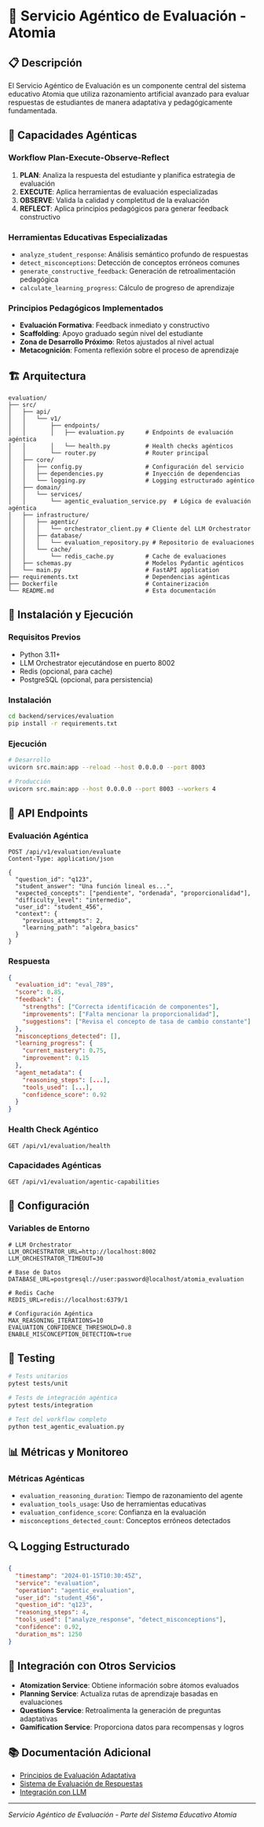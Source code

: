 # 🎯 Servicio Agéntico de Evaluación - Atomia

## 📋 Descripción

El Servicio Agéntico de Evaluación es un componente central del sistema educativo Atomia que utiliza razonamiento artificial avanzado para evaluar respuestas de estudiantes de manera adaptativa y pedagógicamente fundamentada.

## 🧠 Capacidades Agénticas

### Workflow Plan-Execute-Observe-Reflect
1. **PLAN**: Analiza la respuesta del estudiante y planifica estrategia de evaluación
2. **EXECUTE**: Aplica herramientas de evaluación especializadas
3. **OBSERVE**: Valida la calidad y completitud de la evaluación
4. **REFLECT**: Aplica principios pedagógicos para generar feedback constructivo

### Herramientas Educativas Especializadas
- `analyze_student_response`: Análisis semántico profundo de respuestas
- `detect_misconceptions`: Detección de conceptos erróneos comunes
- `generate_constructive_feedback`: Generación de retroalimentación pedagógica
- `calculate_learning_progress`: Cálculo de progreso de aprendizaje

### Principios Pedagógicos Implementados
- **Evaluación Formativa**: Feedback inmediato y constructivo
- **Scaffolding**: Apoyo graduado según nivel del estudiante
- **Zona de Desarrollo Próximo**: Retos ajustados al nivel actual
- **Metacognición**: Fomenta reflexión sobre el proceso de aprendizaje

## 🏗️ Arquitectura

```
evaluation/
├── src/
│   ├── api/
│   │   └── v1/
│   │       ├── endpoints/
│   │       │   ├── evaluation.py      # Endpoints de evaluación agéntica
│   │       │   └── health.py          # Health checks agénticos
│   │       └── router.py              # Router principal
│   ├── core/
│   │   ├── config.py                  # Configuración del servicio
│   │   ├── dependencies.py            # Inyección de dependencias
│   │   └── logging.py                 # Logging estructurado agéntico
│   ├── domain/
│   │   └── services/
│   │       └── agentic_evaluation_service.py  # Lógica de evaluación agéntica
│   ├── infrastructure/
│   │   ├── agentic/
│   │   │   └── orchestrator_client.py # Cliente del LLM Orchestrator
│   │   ├── database/
│   │   │   └── evaluation_repository.py # Repositorio de evaluaciones
│   │   └── cache/
│   │       └── redis_cache.py         # Cache de evaluaciones
│   ├── schemas.py                     # Modelos Pydantic agénticos
│   └── main.py                        # FastAPI application
├── requirements.txt                   # Dependencias agénticas
├── Dockerfile                         # Containerización
└── README.md                          # Esta documentación
```

## 🚀 Instalación y Ejecución

### Requisitos Previos
- Python 3.11+
- LLM Orchestrator ejecutándose en puerto 8002
- Redis (opcional, para cache)
- PostgreSQL (opcional, para persistencia)

### Instalación
```bash
cd backend/services/evaluation
pip install -r requirements.txt
```

### Ejecución
```bash
# Desarrollo
uvicorn src.main:app --reload --host 0.0.0.0 --port 8003

# Producción
uvicorn src.main:app --host 0.0.0.0 --port 8003 --workers 4
```

## 📡 API Endpoints

### Evaluación Agéntica
```http
POST /api/v1/evaluation/evaluate
Content-Type: application/json

{
  "question_id": "q123",
  "student_answer": "Una función lineal es...",
  "expected_concepts": ["pendiente", "ordenada", "proporcionalidad"],
  "difficulty_level": "intermedio",
  "user_id": "student_456",
  "context": {
    "previous_attempts": 2,
    "learning_path": "algebra_basics"
  }
}
```

### Respuesta
```json
{
  "evaluation_id": "eval_789",
  "score": 0.85,
  "feedback": {
    "strengths": ["Correcta identificación de componentes"],
    "improvements": ["Falta mencionar la proporcionalidad"],
    "suggestions": ["Revisa el concepto de tasa de cambio constante"]
  },
  "misconceptions_detected": [],
  "learning_progress": {
    "current_mastery": 0.75,
    "improvement": 0.15
  },
  "agent_metadata": {
    "reasoning_steps": [...],
    "tools_used": [...],
    "confidence_score": 0.92
  }
}
```

### Health Check Agéntico
```http
GET /api/v1/evaluation/health
```

### Capacidades Agénticas
```http
GET /api/v1/evaluation/agentic-capabilities
```

## 🔧 Configuración

### Variables de Entorno
```env
# LLM Orchestrator
LLM_ORCHESTRATOR_URL=http://localhost:8002
LLM_ORCHESTRATOR_TIMEOUT=30

# Base de Datos
DATABASE_URL=postgresql://user:password@localhost/atomia_evaluation

# Redis Cache
REDIS_URL=redis://localhost:6379/1

# Configuración Agéntica
MAX_REASONING_ITERATIONS=10
EVALUATION_CONFIDENCE_THRESHOLD=0.8
ENABLE_MISCONCEPTION_DETECTION=true
```

## 🧪 Testing

```bash
# Tests unitarios
pytest tests/unit

# Tests de integración agéntica
pytest tests/integration

# Test del workflow completo
python test_agentic_evaluation.py
```

## 📊 Métricas y Monitoreo

### Métricas Agénticas
- `evaluation_reasoning_duration`: Tiempo de razonamiento del agente
- `evaluation_tools_usage`: Uso de herramientas educativas
- `evaluation_confidence_score`: Confianza en la evaluación
- `misconceptions_detected_count`: Conceptos erróneos detectados

## 🔍 Logging Estructurado

```json
{
  "timestamp": "2024-01-15T10:30:45Z",
  "service": "evaluation",
  "operation": "agentic_evaluation",
  "user_id": "student_456",
  "question_id": "q123",
  "reasoning_steps": 4,
  "tools_used": ["analyze_response", "detect_misconceptions"],
  "confidence": 0.92,
  "duration_ms": 1250
}
```

## 🤝 Integración con Otros Servicios

- **Atomization Service**: Obtiene información sobre átomos evaluados
- **Planning Service**: Actualiza rutas de aprendizaje basadas en evaluaciones
- **Questions Service**: Retroalimenta la generación de preguntas adaptativas
- **Gamification Service**: Proporciona datos para recompensas y logros

## 📚 Documentación Adicional

- [Principios de Evaluación Adaptativa](../../docs/evaluacion/evaluacion_adaptativa.md)
- [Sistema de Evaluación de Respuestas](../../docs/evaluacion/Sistema%20de%20Evaluación%20de%20Respuestas%20del%20Usuario.md)
- [Integración con LLM](../../development/llm-integration.md)

---

*Servicio Agéntico de Evaluación - Parte del Sistema Educativo Atomia* 
